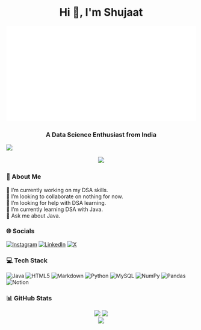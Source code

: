 <h1 align="center">Hi 👋, I'm Shujaat</h1>
<div align="center">
  <img src="https://github.com/sshrizvi/sshrizvi/blob/main/animated-greeting.svg" alt="Hi there, my name is Shujaat">
</div>


<h3 align="center">A Data Science Enthusiast from India</h3>

[![](https://visitcount.itsvg.in/api?id=sshrizvi&icon=0&color=3)](https://visitcount.itsvg.in)

<div align="center">
  <img src="https://media2.giphy.com/media/v1.Y2lkPTc5MGI3NjExankxaHVrMWJhYnE1c2Rtb3hrMG1oMDN3a2F1YTdyYWxlMjI4N3JheiZlcD12MV9pbnRlcm5hbF9naWZfYnlfaWQmY3Q9Zw/5dYeglPmPC5lL7xYhs/giphy.webp"/>
</div>


### 💫 About Me
🔭 I’m currently working on my DSA skills.<br>👯 I’m looking to collaborate on nothing for now.<br>🤝 I’m looking for help with DSA learning.<br>🌱 I’m currently learning DSA with Java.<br>💬 Ask me about Java.


### 🌐 Socials
[![Instagram](https://img.shields.io/badge/Instagram-%23E4405F.svg?logo=Instagram&logoColor=white)](https://instagram.com/abbas.ipynb) [![LinkedIn](https://img.shields.io/badge/LinkedIn-%230077B5.svg?logo=linkedin&logoColor=white)](https://linkedin.com/in/sshrizvi) [![X](https://img.shields.io/badge/X-black.svg?logo=X&logoColor=white)](https://x.com/thesshrizvi) 

### 💻 Tech Stack
![Java](https://img.shields.io/badge/java-%23ED8B00.svg?style=for-the-badge&logo=openjdk&logoColor=white) ![HTML5](https://img.shields.io/badge/html5-%23E34F26.svg?style=for-the-badge&logo=html5&logoColor=white) ![Markdown](https://img.shields.io/badge/markdown-%23000000.svg?style=for-the-badge&logo=markdown&logoColor=white) ![Python](https://img.shields.io/badge/python-3670A0?style=for-the-badge&logo=python&logoColor=ffdd54) ![MySQL](https://img.shields.io/badge/mysql-4479A1.svg?style=for-the-badge&logo=mysql&logoColor=white) ![NumPy](https://img.shields.io/badge/numpy-%23013243.svg?style=for-the-badge&logo=numpy&logoColor=white) ![Pandas](https://img.shields.io/badge/pandas-%23150458.svg?style=for-the-badge&logo=pandas&logoColor=white) ![Notion](https://img.shields.io/badge/Notion-%23000000.svg?style=for-the-badge&logo=notion&logoColor=white)


### 📊 GitHub Stats
<div align="center">
  <img src="https://github-readme-stats.vercel.app/api?username=sshrizvi&theme=github_dark&hide_border=true&include_all_commits=false&count_private=false"/>
  <img src="https://github-readme-streak-stats.herokuapp.com/?user=sshrizvi&theme=github_dark&hide_border=true" /><br/>
  <img src="https://github-readme-stats.vercel.app/api/top-langs/?username=sshrizvi&theme=github_dark&hide_border=true&include_all_commits=false&count_private=false&layout=compact" />
</div>

<!-- Proudly created with GPRM ( https://gprm.itsvg.in ) -->
